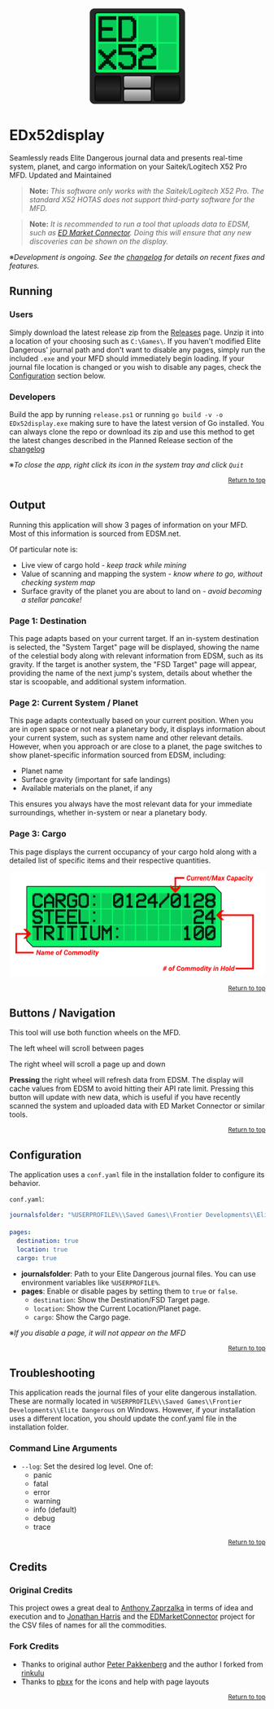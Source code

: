 <p align="center">
  <img src="./assets/giticon.png" alt="EDx52display Logo">
</p>

# EDx52display

Seamlessly reads Elite Dangerous journal data and presents real-time system, planet, and cargo information on your Saitek/Logitech X52 Pro MFD. Updated and Maintained

> **Note:** *This software only works with the Saitek/Logitech X52 Pro. The standard X52 HOTAS does not support third-party software for the MFD.*

> **Note:** *It is recommended to run a tool that uploads data to EDSM, such as [ED Market Connector](https://github.com/Marginal/EDMarketConnector). Doing this will ensure that any new discoveries can be shown on the display.*

※*Development is ongoing. See the [changelog](https://github.com/pellux-network/EDx52display/blob/master/CHANGELOG.md) for details on recent fixes and features.*

## Running

### Users
Simply download the latest release zip from the [Releases](https://github.com/pellux-network/EDx52display/releases/latest) page. Unzip it into a location of your choosing such as `C:\Games\`. If you haven't modified Elite Dangerous' journal path and don't want to disable any pages, simply run the included `.exe` and your MFD should immediately begin loading. If your journal file location is changed or you wish to disable any pages, check the [Configuration](#configuration) section below.

### Developers
Build the app by running `release.ps1` or running `go build -v -o EDx52display.exe` making sure to have the latest version of Go installed. You can always clone the repo or download its zip and use this method to get the latest changes described in the Planned Release section of the [changelog](https://github.com/pellux-network/EDx52display/blob/master/CHANGELOG.md)

※*To close the app, right click its icon in the system tray and click `Quit`*

<p style="font-size: 12px" align="right">
  <a href="#edx52display">Return to top</a>
</p>

## Output

Running this application will show 3 pages of information on your MFD. Most of this information is sourced from EDSM.net.

Of particular note is:

- Live view of cargo hold - *keep track while mining*
- Value of scanning and mapping the system - *know where to go, without checking system map*
- Surface gravity of the planet you are about to land on - *avoid becoming a stellar pancake!*

### Page 1: Destination

This page adapts based on your current target. If an in-system destination is selected, the "System Target" page will be displayed, showing the name of the celestial body along with relevant information from EDSM, such as its gravity. If the target is another system, the "FSD Target" page will appear, providing the name of the next jump's system, details about whether the star is scoopable, and additional system information.

### Page 2: Current System / Planet

This page adapts contextually based on your current position. When you are in open space or not near a planetary body, it displays information about your current system, such as system name and other relevant details. However, when you approach or are close to a planet, the page switches to show planet-specific information sourced from EDSM, including:

- Planet name
- Surface gravity (important for safe landings)
- Available materials on the planet, if any

This ensures you always have the most relevant data for your immediate surroundings, whether in-system or near a planetary body.

### Page 3: Cargo

This page displays the current occupancy of your cargo hold along with a detailed list of specific items and their respective quantities.

<p align="center">
  <img src="./assets/cargodiagram.png" alt="Cargo Screen Diagram">
</>

<p style="font-size: 12px" align="right">
  <a href="#edx52display">Return to top</a>
</p>

## Buttons / Navigation

This tool will use both function wheels on the MFD.

The left wheel will scroll between pages

The right wheel will scroll a page up and down

**Pressing** the right wheel will refresh data from EDSM. The display will cache values from EDSM to avoid hitting their API rate limit. 
Pressing this button will update with new data, which is useful if you have recently scanned the system and uploaded data with ED Market Connector or similar tools.

<p style="font-size: 12px" align="right">
  <a href="#edx52display">Return to top</a>
</p>

## Configuration

The application uses a `conf.yaml` file in the installation folder to configure its behavior.

`conf.yaml`:
```yaml
journalsfolder: "%USERPROFILE%\\Saved Games\\Frontier Developments\\Elite Dangerous"

pages:
  destination: true
  location: true
  cargo: true
```

- **journalsfolder**: Path to your Elite Dangerous journal files. You can use environment variables like `%USERPROFILE%`.
- **pages**: Enable or disable pages by setting them to `true` or `false`.
  - `destination`: Show the Destination/FSD Target page.
  - `location`: Show the Current Location/Planet page.
  - `cargo`: Show the Cargo page.

※*If you disable a page, it will not appear on the MFD*

<p style="font-size: 12px" align="right">
  <a href="#edx52display">Return to top</a>
</p>

## Troubleshooting

This application reads the journal files of your elite dangerous installation.
These are normally located in `%USERPROFILE%\\Saved Games\\Frontier Developments\\Elite Dangerous` on Windows. However, if your installation
uses a different location, you should update the conf.yaml file in the installation folder.

### Command Line Arguments

- `--log`: Set the desired log level. One of:
  - panic 
  - fatal 
  - error
  - warning
  - info (default)
  - debug 
  - trace

<p style="font-size: 12px" align="right">
  <a href="#edx52display">Return to top</a>
</p>

## Credits

### Original Credits
This project owes a great deal to [Anthony Zaprzalka](https://github.com/AZaps) in terms of idea and execution
and to [Jonathan Harris](https://github.com/Marginal) and the [EDMarketConnector](https://github.com/Marginal/EDMarketConnector) project
for the CSV files of names for all the commodities.

### Fork Credits
- Thanks to original author [Peter Pakkenberg](https://github.com/peterbn) and the author I forked from [rinkulu](https://github.com/rinkulu/)
- Thanks to [pbxx](https://github.com/pbxx) for the icons and help with page layouts

<p style="font-size: 12px" align="right">
  <a href="#edx52display">Return to top</a>
</p>
